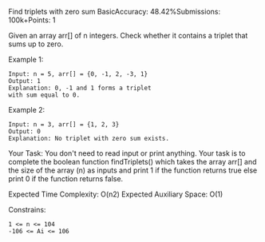 Find triplets with zero sum
BasicAccuracy: 48.42%Submissions: 100k+Points: 1

Given an array arr[] of n integers. Check whether it contains a triplet that sums up to zero.

Example 1:

```
Input: n = 5, arr[] = {0, -1, 2, -3, 1}
Output: 1
Explanation: 0, -1 and 1 forms a triplet
with sum equal to 0.
```

Example 2:

```
Input: n = 3, arr[] = {1, 2, 3}
Output: 0
Explanation: No triplet with zero sum exists.
```

Your Task:
You don't need to read input or print anything. Your task is to complete the boolean function findTriplets() which takes the array arr[] and the size of the array (n) as inputs and print 1 if the function returns true else print 0 if the function returns false.

Expected Time Complexity: O(n2)
Expected Auxiliary Space: O(1)

Constrains:

```
1 <= n <= 104
-106 <= Ai <= 106
```
